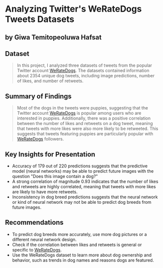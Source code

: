 # Analyzing Twitter's WeRateDogs Tweets Datasets
## by Giwa Temitopeoluwa Hafsat


## Dataset

> In this project, I analyzed three datasets of tweets from the popular Twitter account [WeRateDogs](https://twitter.com/dog_rates?ref_src=twsrc%5Egoogle%7Ctwcamp%5Eserp%7Ctwgr%5Eauthor). The datasets contained information about 2354 unique dog tweets, including image predictions, number of likes, and number of retweets.

## Summary of Findings

> Most of the dogs in the tweets were puppies, suggesting that the Twitter account [WeRateDogs](https://twitter.com/dog_rates?ref_src=twsrc%5Egoogle%7Ctwcamp%5Eserp%7Ctwgr%5Eauthor) is popular among users who are interested in puppies. Additionally, there was a positive correlation between the number of likes and retweets on a dog tweet, meaning that tweets with more likes were also more likely to be retweeted. This suggests that tweets featuring puppies are particularly popular with [WeRateDogs](https://twitter.com/dog_rates?ref_src=twsrc%5Egoogle%7Ctwcamp%5Eserp%7Ctwgr%5Eauthor) followers.


## Key Insights for Presentation

> 
* Accuracy of 179 out of 220 predictions suggests that the predictive model (neural networks) may be able to predict future images with the question "Does this image contain a dog?"
* A strong correlation of magnitude 0.93 indicates that the number of likes and retweets are highly correlated, meaning that tweets with more likes are likely to have more retweets.
* Inconsistency in dog breed predictions suggests that the neural network or kind of neural network may not be able to predict dog breeds from future images.

## Recommendations
* To predict dog breeds more accurately, use more dog pictures or a different neural network design.
* Check if the correlation between likes and retweets is general or specific to [WeRateDogs](https://twitter.com/dog_rates?ref_src=twsrc%5Egoogle%7Ctwcamp%5Eserp%7Ctwgr%5Eauthor).
* Use the WeRateDogs dataset to learn more about dog ownership and behavior, such as trends in dog names and reasons dogs are featured.
